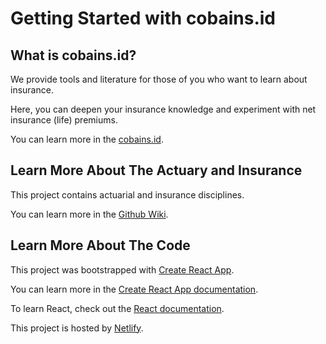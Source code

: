 # Getting Started with cobains.id

## What is cobains.id?

We provide tools and literature for those of you who want to learn about insurance.

Here, you can deepen your insurance knowledge and experiment with net insurance (life) premiums.

You can learn more in the [cobains.id](https://www.cobains.id/).

## Learn More About The Actuary and Insurance

This project contains actuarial and insurance disciplines.

You can learn more in the [Github Wiki](https://github.com/anotherbeef/cobains.wiki.git).

## Learn More About The Code

This project was bootstrapped with [Create React App](https://github.com/facebook/create-react-app).

You can learn more in the [Create React App documentation](https://facebook.github.io/create-react-app/docs/getting-started).

To learn React, check out the [React documentation](https://reactjs.org/).

This project is hosted by [Netlify](https://www.netlify.com/). 
